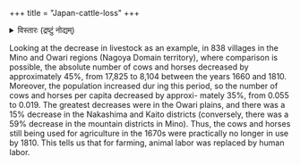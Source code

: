 +++
title = "Japan-cattle-loss"
+++

<details><summary>विस्तारः (द्रष्टुं नोद्यम्)</summary>

Akira Hayami on decline of domestic animals in Edo era.
</details>


Looking at the decrease in livestock as an example, in 838 villages in the Mino and Owari regions (Nagoya Domain territory), where comparison is possible, the absolute number of cows and horses decreased by approximately 45%, from 17,825 to 8,104 between the years 1660 and 1810. Moreover, the population increased dur ing this period, so the number of cows and horses per capita decreased by approxi- mately 35%, from 0.055 to 0.019. The greatest decreases were in the Owari plains, and there was a 15% decrease in the Nakashima and Kaito districts (conversely, there was a 59% decrease in the mountain districts in Mino). Thus, the cows and horses still being used for agriculture in the 1670s were practically no longer in use by 1810. This tells us that for farming, animal labor was replaced by human labor.